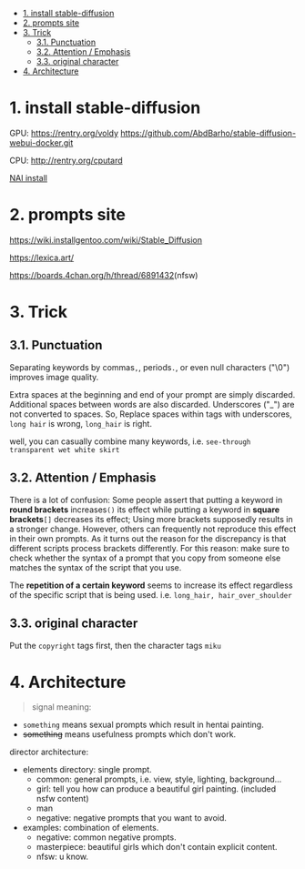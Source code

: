 - [1. install stable-diffusion](#1-install-stable-diffusion)
- [2. prompts site](#2-prompts-site)
- [3. Trick](#3-trick)
  - [3.1. Punctuation](#31-punctuation)
  - [3.2. Attention / Emphasis](#32-attention--emphasis)
  - [3.3. original character](#33-original-character)
- [4. Architecture](#4-architecture)

# 1. install stable-diffusion


GPU: <https://rentry.org/voldy>
<https://github.com/AbdBarho/stable-diffusion-webui-docker.git>

CPU: <http://rentry.org/cputard>


[NAI install](https://rentry.org/sdg_FAQ#how-do-i-setup-the-leaked-novelai-model)

# 2. prompts site

<https://wiki.installgentoo.com/wiki/Stable_Diffusion>

<https://lexica.art/>

<https://boards.4chan.org/h/thread/6891432>(nfsw)

# 3. Trick

## 3.1. Punctuation
Separating keywords by commas`,`, periods`.`, or even null characters ("\0") improves image quality.

Extra spaces at the beginning and end of your prompt are simply discarded. Additional spaces between words are also discarded. Underscores ("_") are not converted to spaces. So, Replace spaces within tags with underscores, `long hair` is wrong, `long_hair` is right.

well, you can casually combine many keywords, i.e. `see-through transparent wet white skirt`

## 3.2. Attention / Emphasis
There is a lot of confusion: Some people assert that putting a keyword in **round brackets** increases`()` its effect while putting a keyword in **square brackets**`[]` decreases its effect; Using more brackets supposedly results in a stronger change. However, others can frequently not reproduce this effect in their own prompts. As it turns out the reason for the discrepancy is that different scripts process brackets differently. For this reason: make sure to check whether the syntax of a prompt that you copy from someone else matches the syntax of the script that you use.


The **repetition of a certain keyword** seems to increase its effect regardless of the specific script that is being used. i.e. `long_hair, hair_over_shoulder`


## 3.3. original character

Put the `copyright` tags first, then the character tags `miku`

# 4. Architecture

> signal meaning:
- `something` means sexual prompts which result in hentai painting.
- ~~something~~ means usefulness prompts which don't work.

director architecture:
- elements directory: single prompt.
  - common: general prompts, i.e. view, style, lighting, background...
  - girl: tell you how can produce a beautiful girl painting. (included nsfw content)
  - man
  - negative: negative prompts that you want to avoid.
- examples: combination of elements.
  - negative: common negative prompts.
  - masterpiece: beautiful girls which don't contain explicit content.
  - nfsw: u know.
